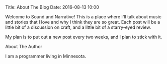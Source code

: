 Title: About The Blog
Date: 2016-08-13 10:00

Welcome to Sound and Narrative! This is a place where I'll talk about music and stories that I love and why I think they are so great. Each post will be a little bit of a discussion on craft, and a little bit of a starry-eyed review.

My plan is to put out a new post every two weeks, and I plan to stick with it.

About The Author

I am a programmer living in Minnesota.
